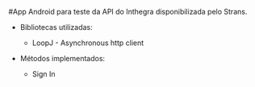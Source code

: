 #App Android para teste da API do Inthegra disponibilizada pelo Strans.
+ Bibliotecas utilizadas:
  * LoopJ - Asynchronous http client


+ Métodos implementados:
  * Sign In
